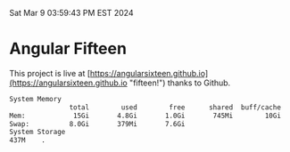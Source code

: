 Sat Mar  9 03:59:43 PM EST 2024

# Angular Fifteen


This project is live at [https://angularsixteen.github.io](https://angularsixteen.github.io "fifteen!") thanks to Github.

```bash
System Memory
               total        used        free      shared  buff/cache   available
Mem:            15Gi       4.8Gi       1.0Gi       745Mi        10Gi        10Gi
Swap:          8.0Gi       379Mi       7.6Gi
System Storage
437M	.
